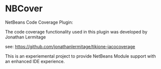 # NBCover

NetBeans Code Coverage Plugin:

The code coverage functionality used in this plugin was developed by Jonathan Lermitage

see: https://github.com/jonathanlermitage/tikione-jacocoverage

This is an experiemental project to provide NetBeans Module support with an enhanced IDE experience.

